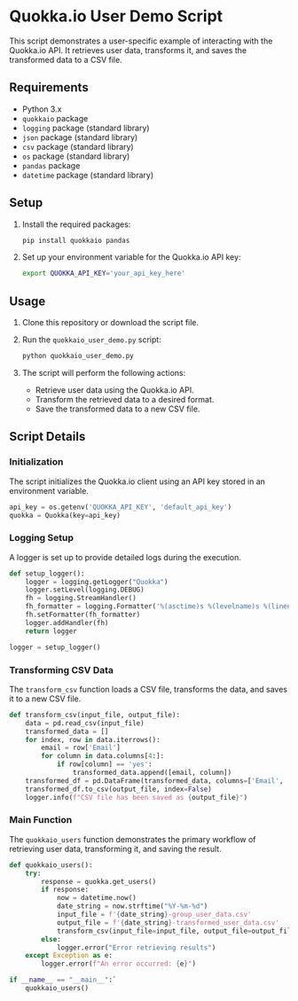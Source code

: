 
# Quokka.io User Demo Script

This script demonstrates a user-specific example of interacting with the Quokka.io API. It retrieves user data, transforms it, and saves the transformed data to a CSV file.

## Requirements

- Python 3.x
- `quokkaio` package
- `logging` package (standard library)
- `json` package (standard library)
- `csv` package (standard library)
- `os` package (standard library)
- `pandas` package
- `datetime` package (standard library)

## Setup

1. Install the required packages:
    ```sh
    pip install quokkaio pandas
    ```

2. Set up your environment variable for the Quokka.io API key:
    ```sh
    export QUOKKA_API_KEY='your_api_key_here'
    ```

## Usage

1. Clone this repository or download the script file.

2. Run the `quokkaio_user_demo.py` script:
    ```sh
    python quokkaio_user_demo.py
    ```

3. The script will perform the following actions:
    - Retrieve user data using the Quokka.io API.
    - Transform the retrieved data to a desired format.
    - Save the transformed data to a new CSV file.

## Script Details

### Initialization

The script initializes the Quokka.io client using an API key stored in an environment variable.

```python
api_key = os.getenv('QUOKKA_API_KEY', 'default_api_key')
quokka = Quokka(key=api_key)
```

### Logging Setup

A logger is set up to provide detailed logs during the execution.

```python
def setup_logger():
    logger = logging.getLogger("Quokka")
    logger.setLevel(logging.DEBUG)
    fh = logging.StreamHandler()
    fh_formatter = logging.Formatter('%(asctime)s %(levelname)s %(lineno)d:%(filename)s(%(process)d) - %(message)s')
    fh.setFormatter(fh_formatter)
    logger.addHandler(fh)
    return logger

logger = setup_logger()
```

### Transforming CSV Data

The `transform_csv` function loads a CSV file, transforms the data, and saves it to a new CSV file.

```python
def transform_csv(input_file, output_file):
    data = pd.read_csv(input_file)
    transformed_data = []
    for index, row in data.iterrows():
        email = row['Email']
        for column in data.columns[4:]:
            if row[column] == 'yes':
                transformed_data.append([email, column])
    transformed_df = pd.DataFrame(transformed_data, columns=['Email', 'Permission'])
    transformed_df.to_csv(output_file, index=False)
    logger.info(f"CSV file has been saved as {output_file}")
```

### Main Function

The `quokkaio_users` function demonstrates the primary workflow of retrieving user data, transforming it, and saving the result.

```python
def quokkaio_users():
    try:
        response = quokka.get_users()
        if response:
            now = datetime.now()
            date_string = now.strftime("%Y-%m-%d")
            input_file = f'{date_string}-group_user_data.csv'
            output_file = f'{date_string}-transformed_user_data.csv'
            transform_csv(input_file=input_file, output_file=output_file)
        else:
            logger.error("Error retrieving results")
    except Exception as e:
        logger.error(f"An error occurred: {e}")

if __name__ == "__main__":`
    quokkaio_users()
```

